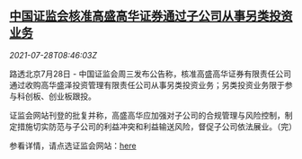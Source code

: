 <!--1627462862000-->
[中国证监会核准高盛高华证券通过子公司从事另类投资业务](https://cn.reuters.com/article/china-csrc-gsgh-0728-idCNKBS2EY0YH)
------

<div><i>2021-07-28T08:46:03Z</i></div><p>路透北京7月28日 - 中国证监会周三发布公告称，核准高盛高华证券有限责任公司通过收购高华盛泽投资管理有限责任公司从事另类投资业务；另类投资业务限于参与科创板、创业板跟投。</p><p>证监会网站刊登的批复并称，高盛高华应加强对子公司的合规管理与风险控制，制定措施切实防范与子公司的利益冲突和利益输送风险，督促子公司依法展业。（完）</p><p>参看详情，请点选证监会网站：<a href="http://www.csrc.gov.cn/pub/zjhpublic/G00306205/202107/t20210728_402391.htm">here</a></p>
